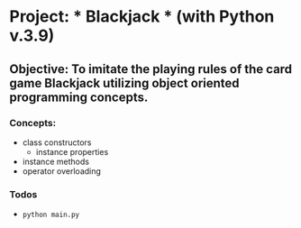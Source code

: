 
# Project: * Blackjack * (with Python v.3.9)

## Objective: To imitate the playing rules of the card game Blackjack utilizing object oriented programming concepts.

### Concepts:
* class constructors
  * instance properties
* instance methods
* operator overloading

### Todos
* `python main.py`
